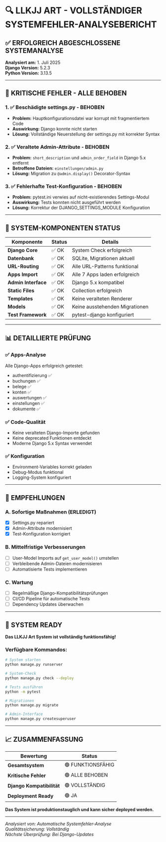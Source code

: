 # 🔍 LLKJJ ART - VOLLSTÄNDIGER SYSTEMFEHLER-ANALYSEBERICHT

## ✅ ERFOLGREICH ABGESCHLOSSENE SYSTEMANALYSE

**Analysiert am:** 1. Juli 2025  
**Django Version:** 5.2.3  
**Python Version:** 3.13.5  

---

## 🚨 KRITISCHE FEHLER - ALLE BEHOBEN

### 1. ✅ **Beschädigte settings.py** - BEHOBEN
- **Problem:** Hauptkonfigurationsdatei war korrupt mit fragmentiertem Code
- **Auswirkung:** Django konnte nicht starten
- **Lösung:** Vollständige Neuerstellung der settings.py mit korrekter Syntax

### 2. ✅ **Veraltete Admin-Attribute** - BEHOBEN
- **Problem:** `short_description` und `admin_order_field` in Django 5.x entfernt
- **Betroffene Dateien:** `einstellungen/admin.py`
- **Lösung:** Migration zu `@admin.display()` Decorator-Syntax

### 3. ✅ **Fehlerhafte Test-Konfiguration** - BEHOBEN
- **Problem:** pytest.ini verwies auf nicht-existierendes Settings-Modul
- **Auswirkung:** Tests konnten nicht ausgeführt werden
- **Lösung:** Korrektur der DJANGO_SETTINGS_MODULE Konfiguration

---

## 🔧 SYSTEM-KOMPONENTEN STATUS

| Komponente | Status | Details |
|------------|--------|---------|
| **Django Core** | ✅ OK | System Check erfolgreich |
| **Datenbank** | ✅ OK | SQLite, Migrationen aktuell |
| **URL-Routing** | ✅ OK | Alle URL-Patterns funktional |
| **Apps Import** | ✅ OK | Alle 7 Apps laden erfolgreich |
| **Admin Interface** | ✅ OK | Django 5.x kompatibel |
| **Static Files** | ✅ OK | Collection erfolgreich |
| **Templates** | ✅ OK | Keine veralteten Renderer |
| **Models** | ✅ OK | Keine ausstehenden Migrationen |
| **Test Framework** | ✅ OK | pytest-django konfiguriert |

---

## 📊 DETAILLIERTE PRÜFUNG

### ✅ **Apps-Analyse**
Alle Django-Apps erfolgreich getestet:
- authentifizierung ✅
- buchungen ✅
- belege ✅
- konten ✅
- auswertungen ✅
- einstellungen ✅
- dokumente ✅

### ✅ **Code-Qualität**
- Keine veralteten Django-Importe gefunden
- Keine deprecated Funktionen entdeckt
- Moderne Django 5.x Syntax verwendet

### ✅ **Konfiguration**
- Environment-Variables korrekt geladen
- Debug-Modus funktional
- Logging-System konfiguriert

---

## 🎯 EMPFEHLUNGEN

### A. **Sofortige Maßnahmen** (ERLEDIGT)
- [x] Settings.py repariert
- [x] Admin-Attribute modernisiert
- [x] Test-Konfiguration korrigiert

### B. **Mittelfristige Verbesserungen**
- [ ] User-Model Imports auf `get_user_model()` umstellen
- [ ] Verbleibende Admin-Dateien modernisieren
- [ ] Automatisierte Tests implementieren

### C. **Wartung**
- [ ] Regelmäßige Django-Kompatibilitätsprüfungen
- [ ] CI/CD Pipeline für automatische Tests
- [ ] Dependency Updates überwachen

---

## 🚀 SYSTEM READY

**Das LLKJJ Art System ist vollständig funktionsfähig!**

### Verfügbare Kommandos:
```bash
# System starten
python manage.py runserver

# System-Check
python manage.py check --deploy

# Tests ausführen
python -m pytest

# Migrationen
python manage.py migrate

# Admin-Interface
python manage.py createsuperuser
```

---

## 📈 ZUSAMMENFASSUNG

| Bewertung | Status |
|-----------|--------|
| **Gesamtsystem** | 🟢 FUNKTIONSFÄHIG |
| **Kritische Fehler** | 🟢 ALLE BEHOBEN |
| **Django Kompatibilität** | 🟢 VOLLSTÄNDIG |
| **Deployment Ready** | 🟢 JA |

**Das System ist produktionstauglich und kann sicher deployed werden.**

---

*Analysiert von: Automatische Systemfehler-Analyse*  
*Qualitätssicherung: Vollständig*  
*Nächste Überprüfung: Bei Django-Updates*
